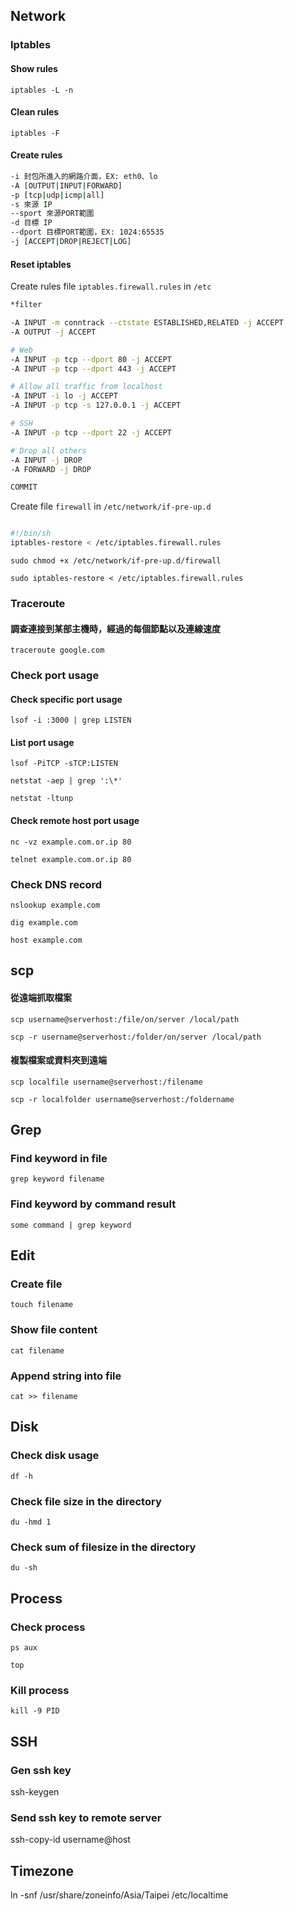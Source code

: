 ## Network

### Iptables

#### Show rules

`iptables -L -n`

#### Clean rules

`iptables -F`

#### Create rules

```sh
-i 封包所進入的網路介面，EX: eth0、lo
-A [OUTPUT|INPUT|FORWARD]
-p [tcp|udp|icmp|all]
-s 來源 IP
--sport 來源PORT範圍
-d 目標 IP
--dport 目標PORT範圍，EX: 1024:65535
-j [ACCEPT|DROP|REJECT|LOG]

```

#### Reset iptables

Create rules file `iptables.firewall.rules` in `/etc`

```sh
*filter

-A INPUT -m conntrack --ctstate ESTABLISHED,RELATED -j ACCEPT
-A OUTPUT -j ACCEPT

# Web
-A INPUT -p tcp --dport 80 -j ACCEPT
-A INPUT -p tcp --dport 443 -j ACCEPT

# Allow all traffic from localhost
-A INPUT -i lo -j ACCEPT
-A INPUT -p tcp -s 127.0.0.1 -j ACCEPT

# SSH
-A INPUT -p tcp --dport 22 -j ACCEPT

# Drop all others
-A INPUT -j DROP
-A FORWARD -j DROP

COMMIT

```

Create file `firewall` in `/etc/network/if-pre-up.d`

```sh

#!/bin/sh
iptables-restore < /etc/iptables.firewall.rules

```

`sudo chmod +x /etc/network/if-pre-up.d/firewall`

`sudo iptables-restore < /etc/iptables.firewall.rules`

### Traceroute

#### 調查連接到某部主機時，經過的每個節點以及連線速度 

`traceroute google.com`

### Check port usage

#### Check specific port usage

`lsof -i :3000 | grep LISTEN`

#### List port usage

`lsof -PiTCP -sTCP:LISTEN`

`netstat -aep | grep ':\*'`

`netstat -ltunp`

#### Check remote host port usage

`nc -vz example.com.or.ip 80`

`telnet example.com.or.ip 80`

### Check DNS record

`nslookup example.com`

`dig example.com`

`host example.com`

## scp

#### 從遠端抓取檔案

`scp username@serverhost:/file/on/server /local/path`

`scp -r username@serverhost:/folder/on/server /local/path`

#### 複製檔案或資料夾到遠端

`scp localfile username@serverhost:/filename`


`scp -r localfolder username@serverhost:/foldername`

## Grep

### Find keyword in file

`grep keyword filename`

### Find keyword by command result

`some command | grep keyword`

## Edit

### Create file

`touch filename`

### Show file content

`cat filename`

### Append string into file

`cat >> filename`

## Disk

### Check disk usage

`df -h`

### Check file size in the directory

`du -hmd 1`

### Check sum of filesize in the directory

`du -sh`

## Process

### Check process

`ps aux`

`top`

### Kill process

`kill -9 PID`

## SSH

### Gen ssh key

ssh-keygen

### Send ssh key to remote server

ssh-copy-id username@host

## Timezone

ln -snf /usr/share/zoneinfo/Asia/Taipei /etc/localtime



